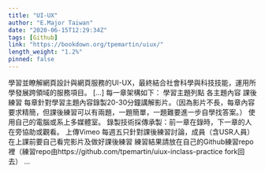 ```yaml
---
title: "UI-UX"
author: "E.Major Taiwan"
date: "2020-06-15T12:29:34Z"
tags: [Github]
link: "https://bookdown.org/tpemartin/uiux/"
length_weight: "1.2%"
pinned: false
---
```


學習並瞭解網頁設計與網頁服務的UI-UX，最終結合社會科學與科技技能，運用所學發展跨領域的服務項目。 [...] 每一章架構如下： 學習主題列點 各主題內容 課後練習 每章針對學習主題內容錄製20-30分鐘講解影片。（因為影片不長，每章內容要求精簡，但課後練習可以有兩題，一題簡單，一題難要進一步自學找答案。） 使用自己的電腦或系上多媒體室。 錄製技術採傳承製：前一章在錄時，下一章的人在旁協助或觀看。 上傳Vimeo 每週五只針對課後練習討論，成員（含USR人員）在上課前要自己看完影片及做好課後練習 練習結果請放在自己的Github練習repo裡（練習repo由https://github.com/tpemartin/uiux-inclass-practice fork回去） ...
